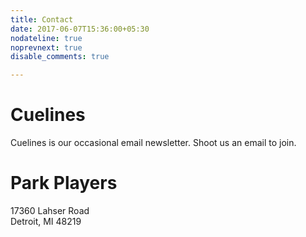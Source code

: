 ```yaml
---
title: Contact
date: 2017-06-07T15:36:00+05:30
nodateline: true
noprevnext: true
disable_comments: true

---
```

# Cuelines
Cuelines is our occasional email newsletter. Shoot us an email to join.

# Park Players
17360 Lahser Road  
Detroit, MI 48219
